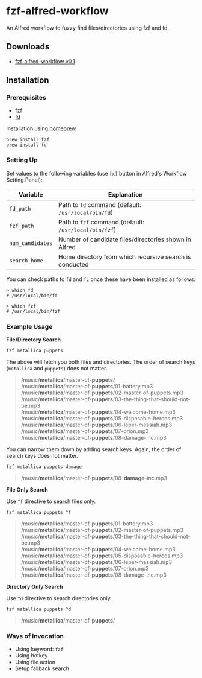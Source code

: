 # fzf-alfred-workflow

An Alfred workflow fo fuzzy find files/directories using fzf and fd.

## Downloads

- [fzf-alfred-workflow v0.1](https://github.com/yohasebe/fzf-alfred-workflow/releases/download/0.1/fzf-alfred-workfow.alfredworkflow)

## Installation

### Prerequisites

- [fzf](https://github.com/junegunn/fzf)
- [fd](https://github.com/sharkdp/fd)

Installation using [homebrew](https://brew.sh/)

```shell
brew install fzf
brew install fd
```

### Setting Up

Set values to the following variables (use `[x]` button in Alfred's Workflow Setting Panel):

| Variable       | Explanation                                             |
| -------------- | ------------------------------------------------------- |
|`fd_path`       | Path to `fd` command (default: `/usr/local/bin/fd`)     |
|`fzf_path`      | Path to `fzf` command (default: `/usr/local/bin/fzf`)   |
|`num_candidates`| Number of candidate files/directories shown in Alfred   |
|`search_home`   | Home directory from which recursive search is conducted |

You can check paths to `fd` and `fz` once these have been installed as follows:

```shell
> which fd
# /usr/local/bin/fd

> which fzf
# /usr/local/bin/fzf
```

### Example Usage

**File/Directory Search**

`fzf metallica puppets`

The above will fetch you both files and directories. The order of search keys (`metallica` and `puppets`) does not matter.

> /music/**metallica**/master-of-**puppets**/ \
> /music/**metallica**/master-of-**puppets**/01-battery.mp3 \
> /music/**metallica**/master-of-**puppets**/02-master-of-puppets.mp3 \
> /music/**metallica**/master-of-**puppets**/03-the-thing-that-should-not-be.mp3 \
> /music/**metallica**/master-of-**puppets**/04-welcome-home.mp3 \
> /music/**metallica**/master-of-**puppets**/05-disposable-heroes.mp3 \
> /music/**metallica**/master-of-**puppets**/06-leper-messiah.mp3 \
> /music/**metallica**/master-of-**puppets**/07-orion.mp3 \
> /music/**metallica**/master-of-**puppets**/08-damage-inc.mp3

You can narrow them down by adding search keys. Again, the order of search keys does not matter.

`fzf metallica puppets damage`

> /music/**metallica**/master-of-**puppets**/08-**damage**-inc.mp3

**File Only Search**

Use `^f` directive to search files only.

`fzf metallica puppets ^f`

> /music/**metallica**/master-of-**puppets**/01-battery.mp3 \
> /music/**metallica**/master-of-**puppets**/02-master-of-puppets.mp3 \
> /music/**metallica**/master-of-**puppets**/03-the-thing-that-should-not-be.mp3 \
> /music/**metallica**/master-of-**puppets**/04-welcome-home.mp3 \
> /music/**metallica**/master-of-**puppets**/05-disposable-heroes.mp3 \
> /music/**metallica**/master-of-**puppets**/06-leper-messiah.mp3 \
> /music/**metallica**/master-of-**puppets**/07-orion.mp3 \
> /music/**metallica**/master-of-**puppets**/08-damage-inc.mp3

**Directory Only Search**

Use `^d` directive to search directories only.

`fzf metallica puppets ^d`

> /music/**metallica**/master-of-**puppets**/

### Ways of Invocation

- Using keyword: `fzf`
- Using hotkey
- Using file action
- Setup fallback search


